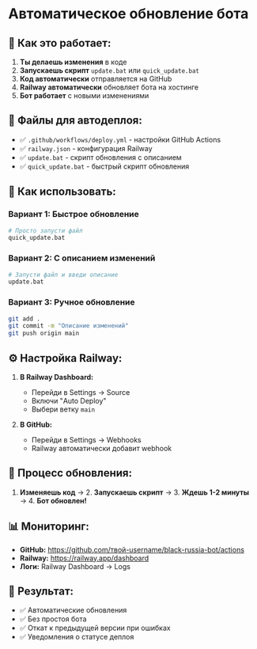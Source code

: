 # Автоматическое обновление бота

## 🚀 Как это работает:

1. **Ты делаешь изменения** в коде
2. **Запускаешь скрипт** `update.bat` или `quick_update.bat`
3. **Код автоматически** отправляется на GitHub
4. **Railway автоматически** обновляет бота на хостинге
5. **Бот работает** с новыми изменениями

## 📁 Файлы для автодеплоя:

- ✅ `.github/workflows/deploy.yml` - настройки GitHub Actions
- ✅ `railway.json` - конфигурация Railway
- ✅ `update.bat` - скрипт обновления с описанием
- ✅ `quick_update.bat` - быстрый скрипт обновления

## 🎯 Как использовать:

### Вариант 1: Быстрое обновление
```bash
# Просто запусти файл
quick_update.bat
```

### Вариант 2: С описанием изменений
```bash
# Запусти файл и введи описание
update.bat
```

### Вариант 3: Ручное обновление
```bash
git add .
git commit -m "Описание изменений"
git push origin main
```

## ⚙️ Настройка Railway:

1. **В Railway Dashboard:**
   - Перейди в Settings → Source
   - Включи "Auto Deploy"
   - Выбери ветку `main`

2. **В GitHub:**
   - Перейди в Settings → Webhooks
   - Railway автоматически добавит webhook

## 🔄 Процесс обновления:

1. **Изменяешь код** → 2. **Запускаешь скрипт** → 3. **Ждешь 1-2 минуты** → 4. **Бот обновлен!**

## 📊 Мониторинг:

- **GitHub:** https://github.com/твой-username/black-russia-bot/actions
- **Railway:** https://railway.app/dashboard
- **Логи:** Railway Dashboard → Logs

## 🎉 Результат:

- ✅ Автоматические обновления
- ✅ Без простоя бота
- ✅ Откат к предыдущей версии при ошибках
- ✅ Уведомления о статусе деплоя
